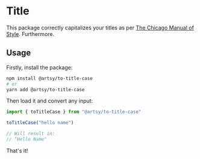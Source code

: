 # Title

This package correctly capitalizes your titles as per [The Chicago Manual of Style](http://www.chicagomanualofstyle.org/home.html). Furthermore.

## Usage

Firstly, install the package:

```bash
npm install @artsy/to-title-case
# or
yarn add @artsy/to-title-case
```

Then load it and convert any input:

```js
import { toTitleCase } from "@artsy/to-title-case"

toTitleCase("hello name")

// Will result in:
// "Hello Name"
```

That's it!
